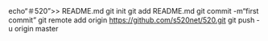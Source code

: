 echo“＃520”>> README.md 
git init 
git add README.md 
git commit -m“first commit” 
git remote add origin https://github.com/s520net/520.git
 git push -u origin master
